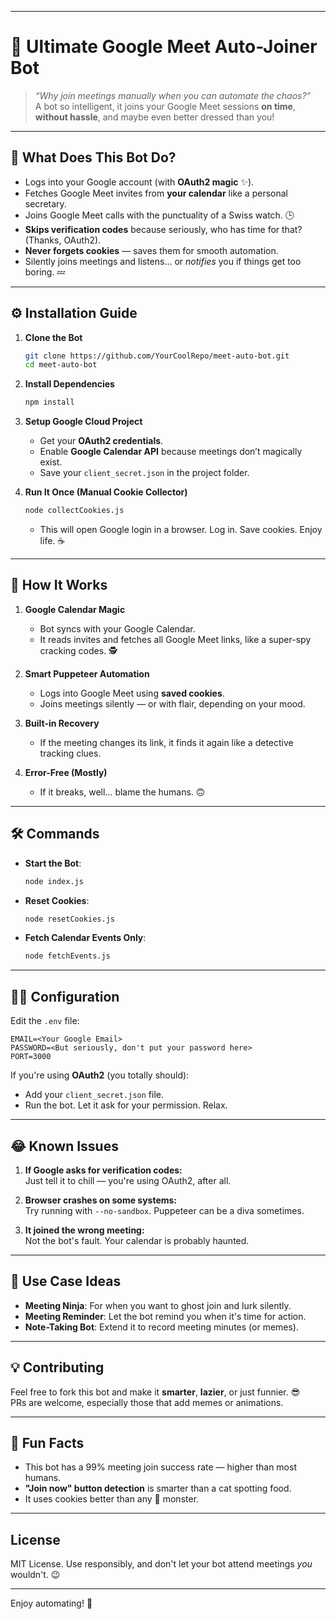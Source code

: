
---

# **🚀 Ultimate Google Meet Auto-Joiner Bot**

> *“Why join meetings manually when you can automate the chaos?”*  
> A bot so intelligent, it joins your Google Meet sessions **on time**, **without hassle**, and maybe even better dressed than you!

---

## **🤖 What Does This Bot Do?**

- Logs into your Google account (with **OAuth2 magic** ✨).
- Fetches Google Meet invites from **your calendar** like a personal secretary.
- Joins Google Meet calls with the punctuality of a Swiss watch. 🕒
- **Skips verification codes** because seriously, who has time for that? (Thanks, OAuth2).
- **Never forgets cookies** — saves them for smooth automation.
- Silently joins meetings and listens... or *notifies* you if things get too boring. 💤

---

## **⚙️ Installation Guide**

1. **Clone the Bot**  
   ```bash
   git clone https://github.com/YourCoolRepo/meet-auto-bot.git
   cd meet-auto-bot
   ```

2. **Install Dependencies**  
   ```bash
   npm install
   ```

3. **Setup Google Cloud Project**  
   - Get your **OAuth2 credentials**.
   - Enable **Google Calendar API** because meetings don’t magically exist.
   - Save your `client_secret.json` in the project folder.

4. **Run It Once (Manual Cookie Collector)**  
   ```bash
   node collectCookies.js
   ```
   - This will open Google login in a browser. Log in. Save cookies. Enjoy life. ☕

---

## **🚀 How It Works**

1. **Google Calendar Magic**  
   - Bot syncs with your Google Calendar.  
   - It reads invites and fetches all Google Meet links, like a super-spy cracking codes. 🕵️

2. **Smart Puppeteer Automation**  
   - Logs into Google Meet using **saved cookies**.  
   - Joins meetings silently — or with flair, depending on your mood.

3. **Built-in Recovery**  
   - If the meeting changes its link, it finds it again like a detective tracking clues.

4. **Error-Free (Mostly)**  
   - If it breaks, well… blame the humans. 🙃

---

## **🛠️ Commands**

- **Start the Bot**:  
  ```bash
  node index.js
  ```
- **Reset Cookies**:  
  ```bash
  node resetCookies.js
  ```

- **Fetch Calendar Events Only**:  
  ```bash
  node fetchEvents.js
  ```

---

## **👨‍💻 Configuration**

Edit the `.env` file:  
```env
EMAIL=<Your Google Email>
PASSWORD=<But seriously, don't put your password here>
PORT=3000
```

If you're using **OAuth2** (you totally should):  
- Add your `client_secret.json` file.  
- Run the bot. Let it ask for your permission. Relax.

---

## **😂 Known Issues**

1. **If Google asks for verification codes:**  
   Just tell it to chill — you're using OAuth2, after all.  

2. **Browser crashes on some systems:**  
   Try running with `--no-sandbox`. Puppeteer can be a diva sometimes.

3. **It joined the wrong meeting:**  
   Not the bot's fault. Your calendar is probably haunted.  

---

## **📅 Use Case Ideas**

- **Meeting Ninja**: For when you want to ghost join and lurk silently.  
- **Meeting Reminder**: Let the bot remind you when it's time for action.  
- **Note-Taking Bot**: Extend it to record meeting minutes (or memes).  

---

## **💡 Contributing**

Feel free to fork this bot and make it **smarter**, **lazier**, or just funnier. 😎  
PRs are welcome, especially those that add memes or animations.

---

## **🎉 Fun Facts**

- This bot has a 99% meeting join success rate — higher than most humans.  
- **"Join now" button detection** is smarter than a cat spotting food.  
- It uses cookies better than any 🍪 monster.

---

## **License**

MIT License. Use responsibly, and don't let your bot attend meetings *you* wouldn't. 😉  

---

Enjoy automating! 🎯
